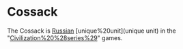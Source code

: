 # Cossack

The Cossack is [Russian](Russian) [unique%20unit](unique unit) in the "[Civilization%20%28series%29](Civilization)" games.